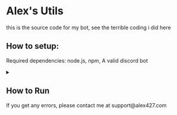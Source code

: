 
# Alex's Utils
this is the source code for my bot,
see the terrible coding i did here

  

## How to setup:



Required dependencies: 
node.js, npm, A valid discord bot

<details >
 <summary><h2>How to Run</h2></summary>

1. Go into the project root and run `npm install`
2. Create a file `.env` in your project root,
3. In the `.env` file use `.env.example` as an example of what `.env` should have
4. After you're finished, run `npm run dev` then it should start
</details>
If you get any errors, please contact me at support@alex427.com

